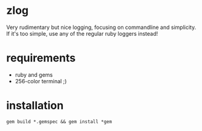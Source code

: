 # zlog

Very rudimentary but nice logging, focusing on commandline and simplicity. If it's too simple, use any of the regular ruby loggers instead!

# requirements

* ruby and gems
* 256-color terminal ;)

# installation

    gem build *.gemspec && gem install *gem
